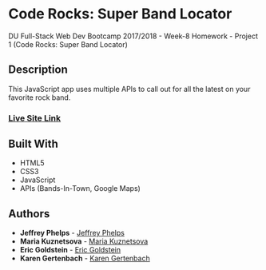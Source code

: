 # Code Rocks: Super Band Locator
DU Full-Stack Web Dev Bootcamp 2017/2018 - Week-8 Homework - Project 1 (Code Rocks: Super Band Locator)

## Description
This JavaScript app uses multiple APIs to call out for all the latest on your favorite rock band.

### [Live Site Link](https://jeffreyphelps.github.io/CodeRocks/)

## Built With

* HTML5
* CSS3
* JavaScript
* APIs (Bands-In-Town, Google Maps)

## Authors

* **Jeffrey Phelps** - [Jeffrey Phelps](https://github.com/JeffreyPhelps)
* **Maria Kuznetsova** - [Maria Kuznetsova](https://github.com/cataire)
* **Eric Goldstein** - [Eric Goldstein](https://github.com/ericgoldstein)
* **Karen Gertenbach** - [Karen Gertenbach](https://github.com/Kgertenbach)
